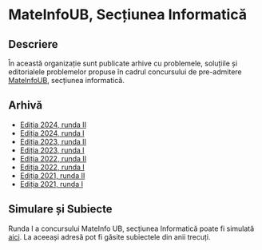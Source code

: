 # MateInfoUB, Secțiunea Informatică

## Descriere

În această organizație sunt publicate arhive cu problemele, soluțiile și editorialele problemelor propuse în cadrul concursului de pre-admitere [MateInfoUB](https://fmi.unibuc.ro/concursul-mateinfoub/), secțiunea informatică.

## Arhivă

* [Ediția 2024, runda II](https://github.com/MateInfo-UB/MateInfoUB-2024-Informatica-Runda-II)
* [Ediția 2024, runda I](https://github.com/MateInfo-UB/MateInfoUB-2024-Informatica-Runda-I)
* [Ediția 2023, runda II](https://github.com/MateInfo-UB/MateInfoUB-2023-Informatica-Runda-II)
* [Ediția 2023, runda I](https://github.com/MateInfo-UB/MateInfoUB-2023-Informatica-Runda-I)
* [Ediția 2022, runda II](https://github.com/MateInfo-UB/MateInfoUB-2022-Informatica-Runda-II)
* [Ediția 2022, runda I](https://github.com/MateInfo-UB/MateInfoUB-2022-Informatica-Runda-I)
* [Ediția 2021, runda II](https://github.com/MateInfo-UB/MateInfoUB-2021-Informatica-Runda-II)
* [Ediția 2021, runda I](https://github.com/MateInfo-UB/MateInfoUB-2021-Informatica-Runda-I)

## Simulare și Subiecte

Runda I a concursului MateInfo UB, secțiunea Informatică poate fi simulată [aici](https://mateinfo-ub.github.io/Simulari-Etapa-I/). La aceeași adresă pot fi găsite subiectele din anii trecuți.
